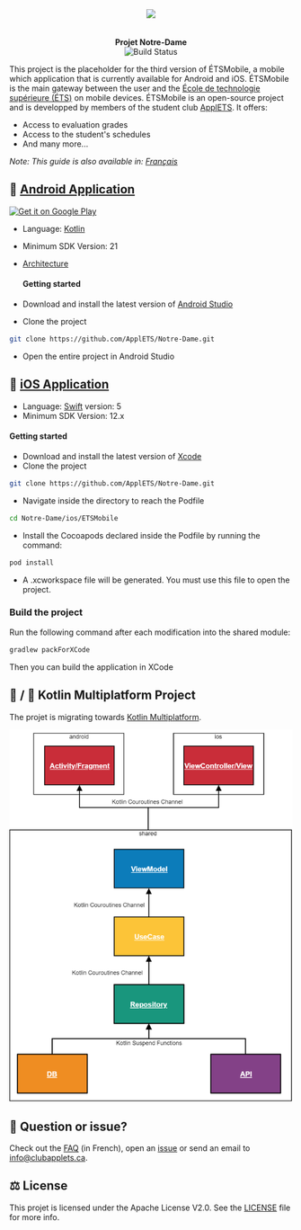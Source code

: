 <div align="center">
  <img src="https://lh3.googleusercontent.com/9rjfsSfCoglGlZI5xGo684RSQjgC_hOGse1VZXN6l_7ztH0zq-H20Je12Lf_8PLUzUR4=s180-rw" />
  <p>
    <br /><strong>Projet Notre-Dame</strong>
    <br />
    <a href="https://travis-ci.org/ApplETS/Notre-Dame" style="text-decoration: none;">
        <img src="https://travis-ci.com/ApplETS/Notre-Dame.svg?branch=master" alt="Build Status"/>
    </a>
    <br />
  </p>
</div>

This project is the placeholder for the third version of ÉTSMobile, a mobile which application that is currently available for Android and iOS. ÉTSMobile is the main gateway between the user and the [École de technologie supérieure (ÉTS)](https://www.etsmtl.ca/) on mobile devices. ÉTSMobile is an open-source project and is developped by members of the student club [ApplETS](https://clubapplets.ca/). It offers:

* Access to evaluation grades
* Access to the student's schedules
* And many more...

_Note: This guide is also available in: [Français](https://github.com/ApplETS/Notre-Dame/blob/master/README.fr.md)_

## 🤖 [Android Application](https://github.com/ApplETS/Notre-Dame/tree/master/android)

<a href='https://play.google.com/store/apps/details?id=ca.etsmtl.applets.etsmobile.beta'><img alt='Get it on Google Play' src='https://play.google.com/intl/en_us/badges/images/generic/en_badge_web_generic.png' width=250px/></a>

* Language: [Kotlin](https://github.com/ApplETS/Notre-Dame/search?l=kotlin)
* Minimum SDK Version: 21
* [Architecture](https://github.com/ApplETS/Notre-Dame/wiki/Architecture-(EN))
  
  #### Getting started
 * Download and install the latest version of [Android Studio](https://developer.android.com/studio/)
 * Clone the project
 ```bash
git clone https://github.com/ApplETS/Notre-Dame.git
 ```
 * Open the entire project in Android Studio

## 🍎 [iOS Application](https://github.com/ApplETS/Notre-Dame/tree/master/ios)
* Language: [Swift](https://github.com/ApplETS/Notre-Dame/search?l=swift) version: 5
* Minimum SDK Version: 12.x

 #### Getting started
 * Download and install the latest version of [Xcode](https://itunes.apple.com/ca/app/xcode/id497799835?mt=12)
 * Clone the project
  ```bash
git clone https://github.com/ApplETS/Notre-Dame.git
  ```
* Navigate inside the directory to reach the Podfile
 ```bash
cd Notre-Dame/ios/ETSMobile
 ```
* Install the Cocoapods declared inside the Podfile by running the command:
 ```bash
pod install
 ```
* A .xcworkspace file will be generated. You must use this file to open the project.

 ### Build the project
 Run the following command after each modification into the shared module:
 ```bash
 gradlew packForXCode
 ```
Then you can build the application in XCode

## 🤖 / 🍎 Kotlin Multiplatform Project
The projet is migrating towards [Kotlin Multiplatform](https://kotlinlang.org/docs/reference/multiplatform.html).

<a href="https://github.com/ApplETS/Notre-Dame/wiki/Project-Architecture-(EN)" style="text-decoration: none;">
    <img src="docs/images/architecture_multiplatform.png" width="600" />
</a>

##  🤔 Question or issue?

Check out the [FAQ](https://github.com/ApplETS/Notre-Dame/wiki/Beta-Test-FAQ-(FR)) (in French), open an [issue](https://github.com/ApplETS/Notre-Dame/issues/new/choose) or send an email to info@clubapplets.ca.

## ⚖️ License
This projet is licensed under the Apache License V2.0. See the [LICENSE](https://github.com/ApplETS/Notre-Dame/blob/master/LICENSE) file for more info.
